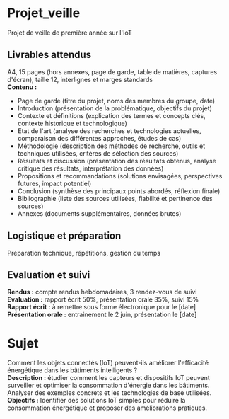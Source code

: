 # Projet_veille
Projet de veille de première année sur l'IoT

## Livrables attendus
A4, 15 pages (hors annexes, page de garde, table de matières, captures d'écran), taille 12, interlignes et marges standards  
**Contenu :**   
- Page de garde (titre du projet, noms des membres du groupe, date)  
- Introduction (présentation de la problématique, objectifs du projet)  
- Contexte et définitions (explication des termes et concepts clés, contexte historique et technologique)  
- Etat de l'art (analyse des recherches et technologies actuelles, comparaison des différentes approches, études de cas)  
- Méthodologie (description des méthodes de recherche, outils et techniques utilisées, critères de sélection des sources)  
- Résultats et discussion (présentation des résultats obtenus, analyse critique des résultats, interprétation des données)  
- Propositions et recommandations (solutions envisagées, perspectives futures, impact potentiel)  
- Conclusion (synthèse des principaux points abordés, réflexion finale)  
- Bibliographie (liste des sources utilisées, fiabilité et pertinence des sources)  
- Annexes (documents supplémentaires, données brutes)  

## Logistique et préparation
Préparation technique, répétitions, gestion du temps

## Evaluation et suivi
**Rendus :** compte rendus hebdomadaires, 3 rendez-vous de suivi  
**Evaluation :** rapport écrit 50%, présentation orale 35%, suivi 15%  
**Rapport écrit :** à remettre sous forme électronique pour le [date]  
**Présentation orale :** entrainement le 2 juin, présentation le [date]  

# Sujet
Comment les objets connectés (IoT) peuvent-ils améliorer l'efficacité énergétique dans les bâtiments intelligents ?  
**Description :** étudier comment les capteurs et dispositifs IoT peuvent surveiller et optimiser la consommation d'énergie dans les bâtiments. Analyser des exemples concrets et les technologies de base utilisées.  
**Objectifs :** Identifier des solutions IoT simples pour réduire la consommation énergétique et proposer des améliorations pratiques.  
